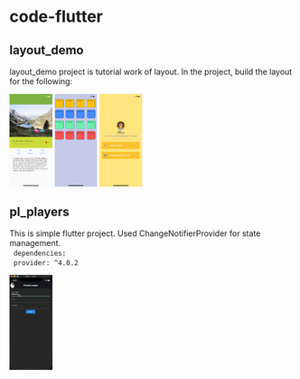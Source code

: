 # code-flutter

## layout_demo

layout_demo project is tutorial work of layout. In the project, build the layout for the following:
<div>
<img src='flutter/layout_demo/look/lake_final_look.png' width="15%" alt='lake'>
<img src='flutter/layout_demo/look/basic_layout.png' width="15%" alt='lake'> <img src='flutter/layout_demo/look/avatar_final_look.png' width="15%" alt='lake'>
</div>

## pl_players

This is simple flutter project.
Used ChangeNotifierProvider for state management.
<br>
<code>
dependencies:<br>
  provider: ^4.0.2
</code>
<div>
<img src='flutter/provider_demo/pl_players/screenshot/pl_provider.gif' width="15%" alt='pl_players'> 
</div>